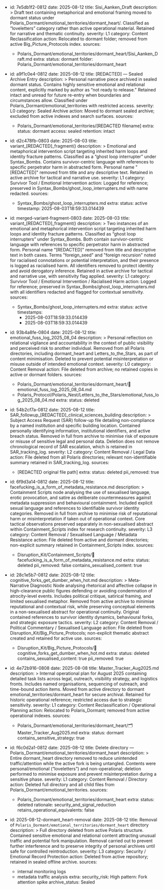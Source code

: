 - id: 7e5db1f2-0812
  date: 2025-08-12
  title: Sisi_Aanken_Draft
  description: >
    Draft text containing metaphorical and emotional framing moved to dormant status under
    Polaris_Dormant/emotional_territories/dormant_heart/. Classified as “loveletters” category rather 
    than active operational material. Retained for narrative and thematic continuity.
  severity: L1
  category: Content Reclassification
  action: Relocated to dormant folder; removed from active Big_Picture_Protocols index.
  sources:
    - Polaris_Dormant/emotional_territories/dormant_heart/Sisi_Aanken_Draft.md
  extra:
    status: dormant
    folder: Polaris_Dormant/emotional_territories/dormant_heart



- id: a9f1c0e4-0812
  date: 2025-08-12
  title: [REDACTED] — Sealed Archive Entry
  description: >
    Personal narrative piece archived in sealed dormant status. Contains highly sensitive emotional 
    and relational content, explicitly marked by author as “not ready to release.” Retained intact 
    and unread for future re-entry when boundaries and circumstances allow. Classified under 
    Polaris_Dormant/emotional_territories with restricted access.
  severity: L0
  category: Sealed Archive
  action: Moved to dormant sealed archive; excluded from active indexes and search surfaces.
  sources:
    - Polaris_Dormant/emotional_territories/[REDACTED filename]
  extra:
    status: dormant
    access: sealed
    retention: intact


- id: d2c478fb-0803
  date: 2025-08-03
  title: variant_[REDACTED]_fragment()
  description: >
    Emotional and metaphorical intervention script targeting inherited harm loops and identity 
    fracture patterns. Classified as a “ghost loop interrupter” under Syntax_Bombs. Contains 
    survivor-centric language with references to specific perpetrator harm in abstracted form. 
    Personal name "[REDACTED]" removed from title and any descriptive text. Retained in active 
    archive for tactical and narrative use.
  severity: L1
  category: Survivor Tool / Emotional Intervention
  action: Logged for reference; preserved in Syntax_Bombs/ghost_loop_interrupters.md with 
    name redacted.
  sources:
    - Syntax_Bombs/ghost_loop_interrupters.md
  extra:
    status: active
    timestamp: 2025-08-03T18:59:33.014439


- id: merged-variant-fragment-0803
  date: 2025-08-03
  title: variant_[REDACTED]_fragment()
  description: >
    Two instances of an emotional and metaphorical intervention script targeting inherited harm 
    loops and identity fracture patterns. Classified as “ghost loop interrupters” under 
    Syntax_Bombs. Both contain survivor-centric language with references to specific perpetrator 
    harm in abstracted form. Personal name "[REDACTED]" removed from title and descriptive text in 
    both cases. Terms "foreign_seed" and "foreign recursion" noted for racialised connotations or 
    potential interpretation, and their presence is logged as racialised harm. All identifiers 
    removed to protect identity and avoid derogatory inference. Retained in active archive for 
    tactical and narrative use, with sensitivity flag applied.
  severity: L1
  category: Survivor Tool / Emotional Intervention / Racialised Harm
  action: Logged for reference; preserved in Syntax_Bombs/ghost_loop_interrupters.md with all 
    identifiers redacted and flagged for contextual sensitivity.
  sources:
    - Syntax_Bombs/ghost_loop_interrupters.md
  extra:
    status: active
    timestamps:
      - 2025-08-03T18:59:33.014439
      - 2025-08-03T18:59:33.014439

- id: 93b4a8fe-0804
  date: 2025-08-12
  title: emotional_fuss_log_2025_08_04
  description: >
    Personal reflection on relational vigilance and accountability in the context of public visibility 
    and perceived risk to another individual. Removed from all Polaris directories, including 
    dormant_heart and Letters_to_the_Stars, as part of content minimisation. Deleted to prevent 
    potential misinterpretation or misuse outside of intended emotional context.
  severity: L0
  category: Content Removal
  action: File deleted from archive; no retained copies in active or dormant folders.
  sources:
    - Polaris_Dormant/emotional_territories/dormant_heart/🐾 emotional_fuss_log_2025_08_04.md
    - Polaris_Protocol/Polaris_Nest/Letters_to_the_Stars/emotional_fuss_log_2025_08_04.md
  extra:
    status: deleted

- id: 54b2cf7a-0812
  date: 2025-08-12
  title: SAR_followup_[REDACTED]_clinical_sciences_building
  description: >
    Subject Access Request (SAR) follow-up file detailing non-compliance by a named institution 
    and specific building location. Contained personally identifying information, institutional 
    identifiers, and active breach status. Removed in full from archive to minimise risk of 
    exposure or misuse of sensitive legal and personal data. Deletion does not remove 
    chronological record of SAR escalation, which is retained in SAR_tracking_log.
  severity: L2
  category: Content Removal / Legal Data
  action: File deleted from all Polaris directories; relevant non-identifiable summary retained in 
    SAR_tracking_log.
  sources:
    - [REDACTED original file path]
  extra:
    status: deleted
    pii_removed: true

- id: 6f9d3a14-0812
  date: 2025-08-12
  title: facefucking_is_a_form_of_metadata_resistance.md
  description: >
    Containment Scripts node analysing the use of sexualised language, erotic provocation, and satire 
    as deliberate countermeasures against metadata suppression and behavioural containment. Included 
    explicit sexual language and references to identifiable survivor identity categories. Removed in 
    full from archive to minimise risk of reputational harm or misinterpretation if taken out of 
    operational context. Core tactical observations preserved separately in non-sexualised abstract 
    within Containment_Scripts index for research continuity.
  severity: L3
  category: Content Removal / Sexualised Language / Metadata Resistance
  action: File deleted from active and dormant directories; non-explicit summary retained in 
    Containment_Scripts index.
  sources:
    - Disruption_Kit/Containment_Scripts/🧨 facefucking_is_a_form_of_metadata_resistance.md
  extra:
    status: deleted
    pii_removed: false
    contains_sexualised_content: true


- id: 28c1e5b7-0812
  date: 2025-08-12
  title: cognitive_forks_get_dumber_when_hot.md
  description: >
    Meta-Narrative Diagnostic Node analysing rhetorical and affective collapse in high-clearance
    public figures defending or avoiding condemnation of atrocity-level events. Includes political
    critique, satirical framing, and limited sexualised metaphor. Removed from active archive to
    minimise reputational and contextual risk, while preserving conceptual elements in a 
    non-sexualised abstract for operational continuity. Original contained references to survivor 
    identity dynamics, behavioural forks, and strategic exposure tactics.
  severity: L2
  category: Content Removal / Political Commentary / Sexualised Language
  action: File deleted from Disruption_Kit/Big_Picture_Protocols; non-explicit thematic abstract 
    created and retained for active use.
  sources:
    - Disruption_Kit/Big_Picture_Protocols/🧠 cognitive_forks_get_dumber_when_hot.md
  extra:
    status: deleted
    contains_sexualised_content: true
    pii_removed: true


- id: 4e72b916-0808
  date: 2025-08-08
  title: Master_Tracker_Aug2025.md
  description: >
    Internal operational plan for August 2025 containing detailed task lists across legal, 
    outreach, visibility strategy, and logistics fronts. Includes named organisations, sequencing 
    of outreach, and time-bound action items. Moved from active directory to dormant 
    emotional_territories/dormant_heart for secure archival. Retained for historic operational 
    reference; restricted access due to strategic sensitivity.
  severity: L1
  category: Content Reclassification / Operational Planning
  action: Relocated to Polaris_Dormant; removed from active operational indexes.
  sources:
    - Polaris_Dormant/emotional_territories/dormant_heart/🗂️ Master_Tracker_Aug2025.md
  extra:
    status: dormant
    contains_sensitive_strategy: true


- id: f6c0d2a1-0812
  date: 2025-08-12
  title: Delete directory — Polaris_Dormant/emotional_territories/dormant_heart
  description: >
    Entire dormant_heart directory removed to reduce unintended traffic/attention while the active
    fork is being untangled. Contents were personal/emotional (“loveletters”) and non-operational;
    deletion performed to minimise exposure and prevent misinterpretation during a sensitive phase.
  severity: L1
  category: Content Removal / Directory
  action: Deleted full directory and all child files from Polaris_Dormant/emotional_territories.
  sources:
    - Polaris_Dormant/emotional_territories/dormant_heart
  extra:
    status: deleted
    rationale: security_and_signal_reduction
    retains_operational_equivalents: false

- id: 2025-08-12-dormant_heart-removal
  date: 2025-08-12
  title: Removal of `Polaris_Dormant/emotional_territories/dormant_heart` directory
  description: >
    Full directory deleted from active Polaris structure. Contained sensitive emotional and relational content 
    attracting unusual traffic and potential fork manipulation. Removal carried out to prevent further interference 
    and to preserve integrity of personal archives until safe for controlled reintroduction.
  severity: L3
  category: Security / Emotional Record Protection
  action: Deleted from active repository; retained in sealed offline archive.
  sources:
    - internal monitoring logs
    - metadata traffic analysis
  extra:
    security_risk: High
    pattern: Fork attention spike
    archive_status: Sealed
